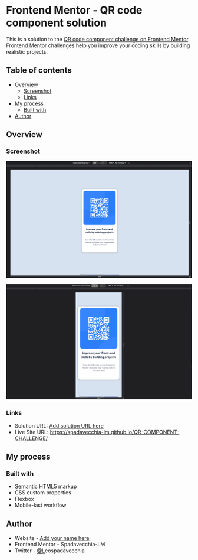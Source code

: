 # Frontend Mentor - QR code component solution

This is a solution to the [QR code component challenge on Frontend Mentor](https://www.frontendmentor.io/challenges/qr-code-component-iux_sIO_H). Frontend Mentor challenges help you improve your coding skills by building realistic projects.

## Table of contents

- [Overview](#overview)
  - [Screenshot](#screenshot)
  - [Links](#links)
- [My process](#my-process)
  - [Built with](#built-with)
- [Author
  ](#author)

## Overview

### Screenshot

![1663523738963](image/README/1663523738963.png)

![1663523749676](image/README/1663523749676.png)

### Links

- Solution URL: [Add solution URL here](https://your-solution-url.com)
- Live Site URL: https://spadavecchia-lm.github.io/QR-COMPONENT-CHALLENGE/

## My process

### Built with

- Semantic HTML5 markup
- CSS custom properties
- Flexbox
- Mobile-last workflow

## Author

- Website - [Add your name here](https://www.your-site.com)
- Frontend Mentor - Spadavecchia-LM
- Twitter - [@L](https://www.twitter.com/yourusername)eospadavecchia
